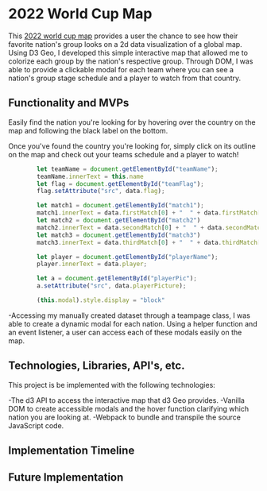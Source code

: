 # 2022 World Cup Map

This [2022 world cup map](https://ethangraham43.github.io/JS_PROJECT/) provides a user the chance to see how their favorite nation's group looks on a 2d data visualization of a global map. Using D3 Geo, I developed this simple interactive map that allowed me to colorize each group by the nation's respective group. Through DOM, I was able to provide a clickable modal for each team where you can see a nation's group stage schedule and a player to watch from that country.  

## Functionality and MVPs

Easily find the nation you're looking for by hovering over the country on the map and following the black label on the bottom.



Once you've found the country you're looking for, simply click on its outline on the map and check out your teams schedule and a player to watch!
```js
        let teamName = document.getElementById("teamName");
        teamName.innerText = this.name
        let flag = document.getElementById("teamFlag");
        flag.setAttribute("src", data.flag);

        let match1 = document.getElementById("match1");
        match1.innerText = data.firstMatch[0] + "  " + data.firstMatch[1];
        let match2 = document.getElementById("match2")
        match2.innerText = data.secondMatch[0] + "  " + data.secondMatch[1];
        let match3 = document.getElementById("match3")
        match3.innerText = data.thirdMatch[0] + "  " + data.thirdMatch[1];

        let player = document.getElementById("playerName");
        player.innerText = data.player;

        let a = document.getElementById("playerPic");
        a.setAttribute("src", data.playerPicture);

        (this.modal).style.display = "block"
```
-Accessing my manually created dataset through a teampage class, I was able to create a dynamic modal for each nation. Using a helper function and an event listener, a user can access each of these modals easily on the map. 
## Technologies, Libraries, API's, etc.

This project is be implemented with the following technologies:

-The d3 API to access the interactive map that d3 Geo provides.
-Vanilla DOM to create accessible modals and the hover function clarifying which nation you are looking at.
-Webpack to bundle and transpile the source JavaScript code.

## Implementation Timeline

## Future Implementation
